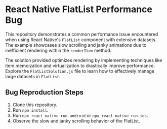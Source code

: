 # React Native FlatList Performance Bug

This repository demonstrates a common performance issue encountered when using React Native's `FlatList` component with extensive datasets.  The example showcases slow scrolling and janky animations due to inefficient rendering within the `renderItem` method.

The solution provided optimizes rendering by implementing techniques like item memoization and virtualization to drastically improve performance.  Explore the `FlatListSolution.js` file to learn how to effectively manage large datasets in `FlatList`.

## Bug Reproduction Steps

1. Clone this repository.
2. Run `npm install`.
3. Run `npx react-native run-android` or `npx react-native run-ios`.
4. Observe the slow and janky scrolling behavior of the FlatList.